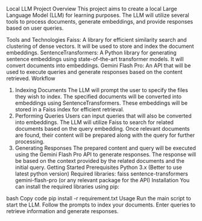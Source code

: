 Local LLM Project
Overview
This project aims to create a local Large Language Model (LLM) for learning purposes. The LLM will utilize several tools to process documents, generate embeddings, and provide responses based on user queries.

Tools and Technologies
Faiss: A library for efficient similarity search and clustering of dense vectors. It will be used to store and index the document embeddings.
SentenceTransformers: A Python library for generating sentence embeddings using state-of-the-art transformer models. It will convert documents into embeddings.
Gemini Flash Pro: An API that will be used to execute queries and generate responses based on the content retrieved.
Workflow
1. Indexing Documents
The LLM will prompt the user to specify the files they wish to index.
The specified documents will be converted into embeddings using SentenceTransformers.
These embeddings will be stored in a Faiss index for efficient retrieval.
2. Performing Queries
Users can input queries that will also be converted into embeddings.
The LLM will utilize Faiss to search for related documents based on the query embedding.
Once relevant documents are found, their content will be prepared along with the query for further processing.
3. Generating Responses
The prepared content and query will be executed using the Gemini Flash Pro API to generate responses.
The response will be based on the context provided by the related documents and the initial query.
Getting Started
Prerequisites
Python 3.x (Better to use latest python version)
Required libraries:
faiss
sentence-transformers
gemini-flash-pro (or any relevant package for the API)
Installation
You can install the required libraries using pip:

bash
Copy code
pip install -r requirement.txt
Usage
Run the main script to start the LLM.
Follow the prompts to index your documents.
Enter queries to retrieve information and generate responses.
